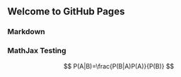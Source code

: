 ## Welcome to GitHub Pages

### Markdown

### MathJax Testing

$$
P(A|B)=\frac{P(B|A)P(A)}{P(B)}
$$


